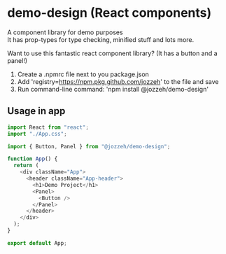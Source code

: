 # demo-design (React components)
A component library for demo purposes  
It has prop-types for type checking, minified stuff and lots more.

Want to use this fantastic react component library? (It has a button and a panel!)  
1. Create a .npmrc file next to you package.json  
2. Add 'registry=https://npm.pkg.github.com/jozzeh' to the file and save  
3. Run command-line command: 'npm install @jozzeh/demo-design'


## Usage in app  
```javascript
import React from "react";
import "./App.css";

import { Button, Panel } from "@jozzeh/demo-design";

function App() {
  return (
    <div className="App">
      <header className="App-header">
        <h1>Demo Project</h1>
        <Panel>
          <Button />
        </Panel>
      </header>
    </div>
  );
}

export default App;
```
